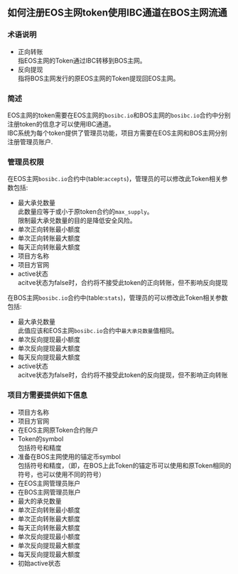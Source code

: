 
如何注册EOS主网token使用IBC通道在BOS主网流通
-----

### 术语说明
- 正向转账  
  指EOS主网的Token通过IBC转移到BOS主网。
- 反向提现  
  指将BOS主网发行的原EOS主网的Token提现回EOS主网。

### 简述
EOS主网的token需要在EOS主网的`bosibc.io`和BOS主网的`bosibc.io`合约中分别注册token的信息才可以使用IBC通道。  
IBC系统为每个token提供了管理员功能，项目方需要在EOS主网和BOS主网分别注册管理员账户.  

### 管理员权限
在EOS主网`bosibc.io`合约中(table:`accepts`)，管理员的可以修改此Token相关参数包括:  
- 最大承兑数量  
  此数量应等于或小于原token合约的`max_supply`。  
  限制最大承兑数量的目的是降低安全风险。  
- 单次正向转账最小额度  
- 单次正向转账最大额度  
- 每天正向转账最大额度  
- 项目方名称  
- 项目方官网  
- active状态  
  acitve状态为false时，合约将不接受此token的正向转账，但不影响反向提现

在BOS主网`bosibc.io`合约中(table:`stats`)，管理员的可以修改此Token相关参数包括:  
- 最大承兑数量  
  此值应该和EOS主网`bosibc.io`合约中`最大承兑数量`值相同。
- 单次反向提现最小额度  
- 单次反向提现最大额度  
- 每天反向提现最大额度  
- active状态  
  acitve状态为false时，合约将不接受此token的反向提现，但不影响正向转账


### 项目方需要提供如下信息
  
- 项目方名称  
- 项目方官网  
- 在EOS主网原Token合约账户
- Token的symbol  
  包括符号和精度
- 准备在BOS主网使用的锚定币symbol  
  包括符号和精度，（即，在BOS上此Token的锚定币可以使用和原Token相同的符号，也可以使用不同的符号）
- 在EOS主网管理员账户  
- 在BOS主网管理员账户  
- 最大的承兑数量  
- 单次正向转账最小额度  
- 单次正向转账最大额度  
- 每天正向转账最大额度  
- 单次反向提现最小额度  
- 单次反向提现最大额度  
- 每天反向提现最大额度  
- 初始active状态  


